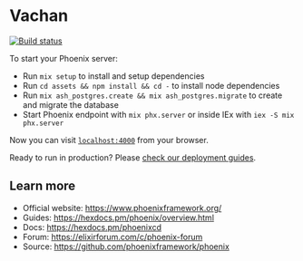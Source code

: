 # Vachan
[![Build status](https://github.com/essentiasoftserv/vachan/actions/workflows/main.yml/badge.svg)](https://github.com/essentiasoftserv/vachan/actions/workflows/main.yml)

To start your Phoenix server:

  * Run `mix setup` to install and setup dependencies
  * Run `cd assets && npm install && cd -` to install node dependencies
  * Run `mix ash_postgres.create && mix ash_postgres.migrate` to create and migrate the database
  * Start Phoenix endpoint with `mix phx.server` or inside IEx with `iex -S mix phx.server`

Now you can visit [`localhost:4000`](http://localhost:4000) from your browser.

Ready to run in production? Please [check our deployment guides](https://hexdocs.pm/phoenix/deployment.html).

## Learn more

  * Official website: https://www.phoenixframework.org/
  * Guides: https://hexdocs.pm/phoenix/overview.html
  * Docs: https://hexdocs.pm/phoenixcd 
  * Forum: https://elixirforum.com/c/phoenix-forum
  * Source: https://github.com/phoenixframework/phoenix

